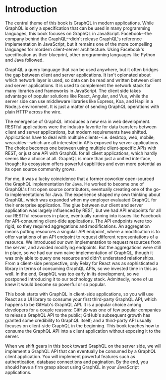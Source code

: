 # Introduction

The central theme of this book is GraphQL in modern applications. While GraphQL is only a specification that can be used in many programming languages, this book focuses on GraphQL in JavaScript. Facebook--the company behind the GraphQL--didn't release GraphQL's reference implementation in JavaScript, but it remains one of the more compelling languages for mordern client-server architecture. Using Facebook's specification as their blueprint, other programming languages like Python and Java followed. 

GraphQL a query language that can be used anywhere, but it often bridges the gap between client and server applications. It isn't opionated about which network layer is used, so data can be read and written between client and server applications. It is used to complement the network stack for many libraries and frameworks in JavaScript. The client side takes advantage of popular solutions like React, Angular, and Vue, while the server side can use middleware libraries like Express, Koa, and Hapi in a Node.js environment. It is just a matter of sending GraphQL operations with plain HTTP across the wire.

The emergence of GraphQL introduces a new era in web development. RESTful applications were the industry favorite for data transfers between client and server applications, but modern requirements have shifted. Applications have to deal with multiple clients--i.e. desktop, web, mobile, wearables--which are all interested in APIs exposed by server applications.  The choice becomes one between using multiple client-specific APIs with REST, or just one API with GraphQL for all client applications, which hardly seems like a choice at all. GraphQL is more than just a unified interface, though; its ecosystem offers powerful capbilities and even more potential as its open source community grows.

For me, it was a lucky coincidence that a former coworker open-sourced the GraphQL implementation for Java. He worked to become one of GraphQL's first open source contributors, eventually creating one of the go-to implementations for Java. The experience shaped my own thinking about GraphQL, which was expanded when my employer evaluated GraphQL for their enterprise application. The glue between our client and server application was largely influenced by REST, but we had API endpoints for all our RESTful resources in place, eventually running into  issues like Facebook for API-consuming client-dide applications. The API endpoints were  too rigid, so they required aggregations and modifications. An aggregation means putting resources a singular API endpoint, where a modification is to offer variations of an API endpoint to request different representations of a resource. We introduced our own implementation to request resources from the server, and avoided modifying endpoints. But the aggregations were still in place, so we had our own naive implementation of GraphQL, though it was only able to query one resource and didn't understand relationships. From a client-side perspective, only Relay for React was as sophisticated a library in terms of consuming GraphQL APIs, so we invested time in this as well. In the end, GraphQL was too early in its development, so we postponed introducing it to our technology stack. Admittedly, none of us knew it would become so powerful or so popular.

This book starts with GraphQL in client-side applications, so you will use React as a UI library to consume your first third-party GraphQL API, which happens to be GitHub's GraphQL API. It is a popular choice among developers for a couple reasons: GitHub was one of few popular companies to releas a GraphQL API to the public; GitHub's subsequent growth has granted some credibility to GraphQL itself; and a third-party API usually focuses on client-side GraphQL in the beginning. This book teaches how to consume the GraphQL API into a client application without exposing it to the server.

When we shift gears in this book toward GraphQL on the server side, we will implement a GraphQL API that can eventually be consumed by a GraphQL client application. You will implement powerful features such as authentication, database connections and pagination. By the end, you should have a firm grasp about using GraphQL in your JavaScript applications.
